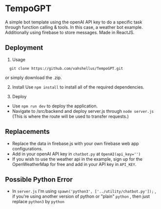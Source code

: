 # TempoGPT
A simple bot template using the openAI API key to do a specific task through function calling &amp; tools. In this case, a weather bot example. Additionally using firebase to store messages. Made in ReactJS.

## Deployment

1. Usage

```
  git clone https://github.com/vahshellus/TempoGPT.git
```
or simply download the .zip.


2. Install
Use `npm install` to install all of the required dependencies.

3. Deploy
- Use `npm run dev` to deploy the application.
- Navigate to /src/backend and deploy server.js through `node server.js` (This is where the route will be used to transfer requests.)

## Replacements
- Replace the data in firebase.js with your own firebase web app configurations.
- Add in your openAI API key in `chatbot.py` at `OpenAI(api_key='')`
- If you wish to use the weather api in the example, sign up for the OpenWeatherMap for free and add in your API key in `API_KEY`. 

## Possible Python Error
- In `server.js` I'm using `spawn('python3', ['../utility/chatbot.py']);` , if you're using another version of python or  "plain" `python` , then just replace `python3` by `python`
